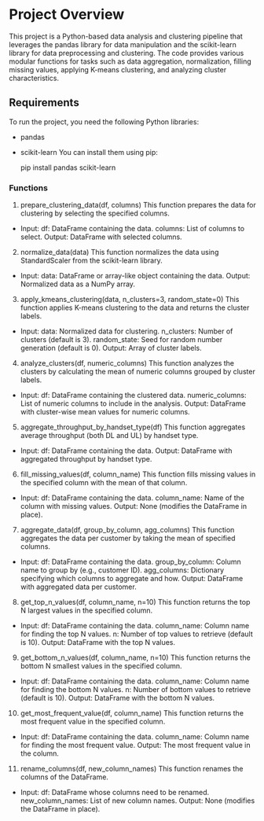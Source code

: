 # Project Overview

This project is a Python-based data analysis and clustering pipeline that leverages the pandas library for data manipulation and the scikit-learn library for data preprocessing and clustering. The code provides various modular functions for tasks such as data aggregation, normalization, filling missing values, applying K-means clustering, and analyzing cluster characteristics.

## Requirements
To run the project, you need the following Python libraries:

- pandas
- scikit-learn
You can install them using pip:

    pip install pandas scikit-learn

### Functions

1. prepare_clustering_data(df, columns)
This function prepares the data for clustering by selecting the specified columns.

- Input:
    df: DataFrame containing the data.
    columns: List of columns to select.
    Output: DataFrame with selected columns.

2. normalize_data(data)
This function normalizes the data using StandardScaler from the scikit-learn library.

- Input:
    data: DataFrame or array-like object containing the data.
    Output: Normalized data as a NumPy array.

3. apply_kmeans_clustering(data, n_clusters=3, random_state=0)
This function applies K-means clustering to the data and returns the cluster labels.

- Input:
    data: Normalized data for clustering.
    n_clusters: Number of clusters (default is 3).
    random_state: Seed for random number generation (default is 0).
    Output: Array of cluster labels.

4. analyze_clusters(df, numeric_columns)
This function analyzes the clusters by calculating the mean of numeric columns grouped by cluster labels.

- Input:
    df: DataFrame containing the clustered data.
    numeric_columns: List of numeric columns to include in the analysis.
    Output: DataFrame with cluster-wise mean values for numeric columns.

5. aggregate_throughput_by_handset_type(df)
This function aggregates average throughput (both DL and UL) by handset type.

- Input:
    df: DataFrame containing the data.
    Output: DataFrame with aggregated throughput by handset type.

6. fill_missing_values(df, column_name)
This function fills missing values in the specified column with the mean of that column.

- Input:
    df: DataFrame containing the data.
    column_name: Name of the column with missing values.
    Output: None (modifies the DataFrame in place).

7. aggregate_data(df, group_by_column, agg_columns)
This function aggregates the data per customer by taking the mean of specified columns.

- Input:
    df: DataFrame containing the data.
    group_by_column: Column name to group by (e.g., customer ID).
    agg_columns: Dictionary specifying which columns to aggregate and how.
    Output: DataFrame with aggregated data per customer.

8. get_top_n_values(df, column_name, n=10)
This function returns the top N largest values in the specified column.

- Input:
    df: DataFrame containing the data.
    column_name: Column name for finding the top N values.
    n: Number of top values to retrieve (default is 10).
    Output: DataFrame with the top N values.

9. get_bottom_n_values(df, column_name, n=10)
This function returns the bottom N smallest values in the specified column.

- Input:
    df: DataFrame containing the data.
    column_name: Column name for finding the bottom N values.
    n: Number of bottom values to retrieve (default is 10).
    Output: DataFrame with the bottom N values.

10. get_most_frequent_value(df, column_name)
This function returns the most frequent value in the specified column.

- Input:
    df: DataFrame containing the data.
    column_name: Column name for finding the most frequent value.
    Output: The most frequent value in the column.

11. rename_columns(df, new_column_names)
This function renames the columns of the DataFrame.

- Input:
    df: DataFrame whose columns need to be renamed.
    new_column_names: List of new column names.
    Output: None (modifies the DataFrame in place).
